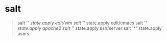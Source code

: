 # salt

> salt '*' state.apply edit/vim
> salt '*' state.apply edit/emacs
> salt '*' state.apply apache2
> salt '*' state.apply ssh/server
> salt '*' state.apply users
